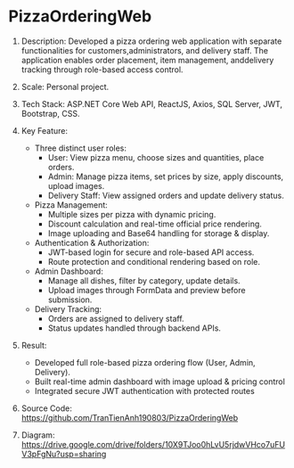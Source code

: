 # PizzaOrderingWeb

1. Description: Developed a pizza ordering web application with separate functionalities for customers,administrators, and delivery staff. The application enables order placement, item management, anddelivery tracking through role-based access control.

2. Scale: Personal project.

3. Tech Stack: ASP.NET Core Web API, ReactJS, Axios, SQL Server, JWT, Bootstrap, CSS.

4. Key Feature:

   - Three distinct user roles:
     - User: View pizza menu, choose sizes and quantities, place orders.
     - Admin: Manage pizza items, set prices by size, apply discounts, upload images.
     - Delivery Staff: View assigned orders and update delivery status.
   - Pizza Management:
     - Multiple sizes per pizza with dynamic pricing.
     - Discount calculation and real-time official price rendering.
     - Image uploading and Base64 handling for storage & display.
   - Authentication & Authorization:
     - JWT-based login for secure and role-based API access.
     - Route protection and conditional rendering based on role.
   - Admin Dashboard:
     - Manage all dishes, filter by category, update details.
     - Upload images through FormData and preview before submission.
   - Delivery Tracking:
     - Orders are assigned to delivery staff.
     - Status updates handled through backend APIs.

5. Result:

   - Developed full role-based pizza ordering flow (User, Admin, Delivery).
   - Built real-time admin dashboard with image upload & pricing control
   - Integrated secure JWT authentication with protected routes

6. Source Code: https://github.com/TranTienAnh190803/PizzaOrderingWeb

7. Diagram: https://drive.google.com/drive/folders/10X9TJoo0hLvU5rjdwVHco7uFUV3pFgNu?usp=sharing
